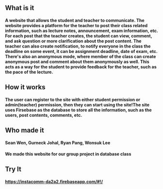 ## What is it
#### A website that allows the student and teacher to communicate. The website provides a platform for the teacher to post their class related information, such as lecture notes, announcement, exam information, etc. For each post that the teacher creates, the student can view, comment, and ask question or more clarification about the post content. The teacher can also create notification, to notify everyone in the class the deadline on some event, it can be assignment deadline, date of exam, etc. There's also an anonymous mode, where member of the class can create anonymous post and comment about them anonymously as well. This acts as a way for the student to provide feedback for the teacher, such as the pace of the lecture. 
## How it works
#### The user can register to the site with either student permission or admin(teacher) permission, then they can start using the site!The site uses Firsebase as the database to store all the information, such as the users, post contents, comments, etc.
## Who made it
#### Sean Wen, Gurneck Johal, Ryan Pang, Wonsuk Lee <br>
#### We made this website for our group project in database class
## Try It
#### https://instacomm-da2a2.firebaseapp.com/#!/
